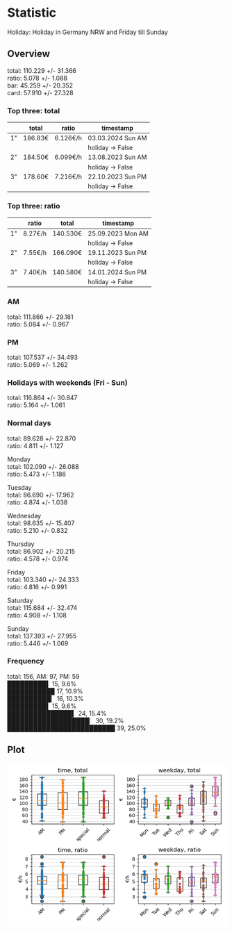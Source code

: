 # Statistic  
Holiday: Holiday in Germany NRW and Friday till Sunday  
## Overview  
total: 110.229 +/- 31.366  
ratio:   5.078 +/-  1.088  
bar:    45.259 +/- 20.352  
card:   57.910 +/- 27.328  
  
  
### Top three: total  
&nbsp;|total|ratio|timestamp
---|---|---|---
1"|186.83€|6.126€/h|03.03.2024 Sun AM
&nbsp;|&nbsp;|&nbsp;|holiday -> False
2"|184.50€|6.099€/h|13.08.2023 Sun AM
&nbsp;|&nbsp;|&nbsp;|holiday -> False
3"|178.60€|7.216€/h|22.10.2023 Sun PM
&nbsp;|&nbsp;|&nbsp;|holiday -> False
  
  
### Top three: ratio  
&nbsp;|ratio|total|timestamp
---|---|---|---
1"| 8.27€/h|140.530€|25.09.2023 Mon AM
&nbsp;|&nbsp;|&nbsp;|holiday -> False
2"| 7.55€/h|166.090€|19.11.2023 Sun PM
&nbsp;|&nbsp;|&nbsp;|holiday -> False
3"| 7.40€/h|140.580€|14.01.2024 Sun PM
&nbsp;|&nbsp;|&nbsp;|holiday -> False
  
  
### AM  
total: 111.866 +/- 29.181  
ratio:   5.084 +/-  0.967  
  
### PM  
total: 107.537 +/- 34.493  
ratio:   5.069 +/-  1.262  
  
  
### Holidays with weekends (Fri - Sun)  
total: 116.864 +/- 30.847  
ratio:   5.164 +/-  1.061  
  
### Normal days  
total:  89.628 +/- 22.870  
ratio:   4.811 +/-  1.127  
  
  
Monday  
total: 102.090 +/- 26.088  
ratio:   5.473 +/-  1.186  
  
Tuesday  
total:  86.690 +/- 17.962  
ratio:   4.874 +/-  1.038  
  
Wednesday  
total:  98.635 +/- 15.407  
ratio:   5.210 +/-  0.832  
  
Thursday  
total:  86.902 +/- 20.215  
ratio:   4.578 +/-  0.974  
  
Friday  
total: 103.340 +/- 24.333  
ratio:   4.816 +/-  0.991  
  
Saturday  
total: 115.684 +/- 32.474  
ratio:   4.908 +/-  1.108  
  
Sunday  
total: 137.393 +/- 27.955  
ratio:   5.446 +/-  1.069  
  
  
### Frequency  
total: 156, AM: 97, PM: 59  
█████████▌ 15, 9.6%  
██████████▉ 17, 10.9%  
██████████▎ 16, 10.3%  
█████████▌ 15, 9.6%  
███████████████▍ 24, 15.4%  
███████████████████▏ 30, 19.2%  
█████████████████████████ 39, 25.0%  
  
  
## Plot  
![Image](harvest.png)